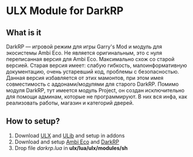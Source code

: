 # ULX Module for DarkRP

## What is it

DarkRP — игровой режим для игры Garry's Mod и модуль для экосистемы Ambi Eco. Не является оригинальным, это с нуля переписанная версия для Ambi Eco. Максимально схож со старой версией. Старая версия имеет: слабую гибкость, малоинформативную документацию, очень устаревший код, проблемы с безопасностью. Данная версия избавляется от этих мамонтов, при этом имея совместимость с аддонами/модулями для старого DarkRP. Помимо модуля DarkRP, тут имеется модуль Project, он создан исключительно для помощи админам, которые не программируют. В них вся инфа, как реализовать работы, магазин и категорий дверей.

## How to setup?

  1. Download [ULX](https://github.com/TeamUlysses/ulx) and [ULib](https://github.com/TeamUlysses/ulib) and setup in addons
  2. Download and setup [Ambi Eco](https://github.com/Titanovsky/ambi-eco#how-to-setup) and [DarkRP](https://github.com/Titanovsky/AE-DarkRP#how-to-setup)
  3. Drop file *darkrp.lua* in **ulx/lua/ulx/modules/sh**